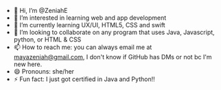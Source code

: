 - 👋 Hi, I’m @ZeniahE
- 👀 I’m interested in learning web and app development
- 🌱 I’m currently learning UX/UI, HTML5, CSS and swift
- 💞️ I’m looking to collaborate on any program that uses Java, Javascript, python, or HTML & CSS
- 📫 How to reach me: you can always email me at mayazeniah@gmail.com, I don't know if GitHub has DMs or not bc I'm new here.
- 😄 Pronouns: she/her
- ⚡ Fun fact: I just got certified in Java and Python!!

<!---
ZeniahE/ZeniahE is a ✨ special ✨ repository because its `README.md` (this file) appears on your GitHub profile.
You can click the Preview link to take a look at your changes.
--->
